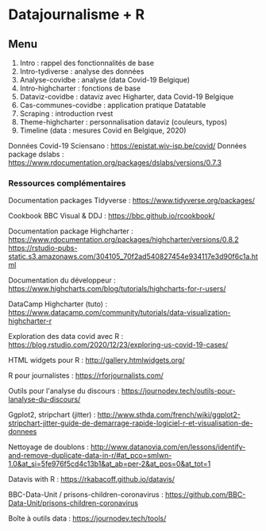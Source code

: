 # Datajournalisme + R 

## Menu

1. Intro : rappel des fonctionnalités de base
2. Intro-tydiverse : analyse des données
3. Analyse-covidbe : analyse (data Covid-19 Belgique)
4. Intro-highcharter : fonctions de base
5. Dataviz-covidbe : dataviz avec Higharter, data Covid-19 Belgique
6. Cas-communes-covidbe : application pratique Datatable
7. Scraping : introduction rvest
8. Theme-highcharter : personnalisation dataviz (couleurs, typos)
9. Timeline (data : mesures Covid en Belgique, 2020)

Données Covid-19 Sciensano : https://epistat.wiv-isp.be/covid/
Données package dslabs : https://www.rdocumentation.org/packages/dslabs/versions/0.7.3

### Ressources complémentaires

Documentation packages Tidyverse : https://www.tidyverse.org/packages/

Cookbook BBC Visual & DDJ : https://bbc.github.io/rcookbook/

Documentation package Highcharter : https://www.rdocumentation.org/packages/highcharter/versions/0.8.2
https://rstudio-pubs-static.s3.amazonaws.com/304105_70f2ad540827454e934117e3d90f6c1a.html

Documentation du développeur : https://www.highcharts.com/blog/tutorials/highcharts-for-r-users/

DataCamp Highcharter (tuto) : https://www.datacamp.com/community/tutorials/data-visualization-highcharter-r

Exploration des data covid avec R : https://blog.rstudio.com/2020/12/23/exploring-us-covid-19-cases/

HTML widgets pour R : http://gallery.htmlwidgets.org/

R pour journalistes : https://rforjournalists.com/

Outils pour l'analyse du discours : https://journodev.tech/outils-pour-lanalyse-du-discours/

Ggplot2, stripchart (jitter) : http://www.sthda.com/french/wiki/ggplot2-stripchart-jitter-guide-de-demarrage-rapide-logiciel-r-et-visualisation-de-donnees

Nettoyage de doublons : http://www.datanovia.com/en/lessons/identify-and-remove-duplicate-data-in-r/#at_pco=smlwn-1.0&at_si=5fe976f5cd4c13b1&at_ab=per-2&at_pos=0&at_tot=1

Datavis with R : https://rkabacoff.github.io/datavis/

BBC-Data-Unit / prisons-children-coronavirus  : https://github.com/BBC-Data-Unit/prisons-children-coronavirus

Boîte à outils data : https://journodev.tech/tools/
